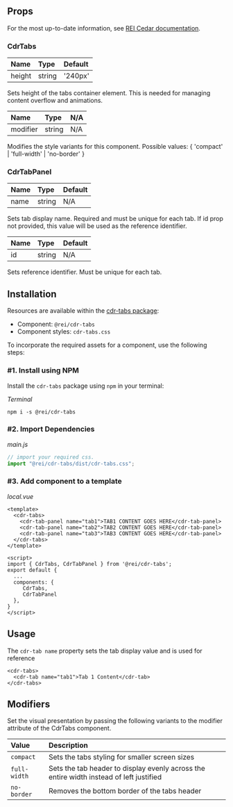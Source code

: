 ## Props

For the most up-to-date information, see [REI Cedar documentation](https://rei.github.io/rei-cedar-docs/components/tabs/).

### CdrTabs

| Name     | Type   | Default |
|:---------|:-------|:--------|
|  height  | string | '240px' |

Sets height of the tabs container element.  This is needed for managing content overflow and animations.

| Name     | Type   | N/A |
|:---------|:-------|:----|
| modifier | string | N/A |

Modifies the style variants for this component. Possible values: { 'compact' | 'full-width' | 'no-border' }

### CdrTabPanel

| Name | Type   | Default |
|:-----|:-------|:--------|
| name | string |  N/A    |

Sets tab display name. Required and must be unique for each tab.  If id prop not provided, this value will be used as the reference identifier.

| Name | Type   | Default |
|:-----|:-------|:--------|
|  id  | string | N/A     |

Sets reference identifier.  Must be unique for each tab.


## Installation

Resources are available within the [cdr-tabs package](https://www.npmjs.com/package/@rei/cdr-tabs):

- Component: `@rei/cdr-tabs`
- Component styles: `cdr-tabs.css`

To incorporate the required assets for a component, use the following steps:

### #1. Install using NPM

Install the `cdr-tabs` package using `npm` in your terminal:

_Terminal_

```terminal
npm i -s @rei/cdr-tabs
```

### #2. Import Dependencies

_main.js_

```javascript
// import your required css.
import "@rei/cdr-tabs/dist/cdr-tabs.css";
```

### #3. Add component to a template

_local.vue_

```vue
<template>
  <cdr-tabs>
    <cdr-tab-panel name="tab1">TAB1 CONTENT GOES HERE</cdr-tab-panel>
    <cdr-tab-panel name="tab2">TAB2 CONTENT GOES HERE</cdr-tab-panel>
    <cdr-tab-panel name="tab3">TAB3 CONTENT GOES HERE</cdr-tab-panel>
  </cdr-tabs>
</template>

<script>
import { CdrTabs, CdrTabPanel } from '@rei/cdr-tabs';
export default {
  ...
  components: {
     CdrTabs,
     CdrTabPanel
  },
}
</script>

```

## Usage

The `cdr-tab name` property sets the tab display value and is used for reference

```vue
<cdr-tabs>
  <cdr-tab name="tab1">Tab 1 Content</cdr-tab>
</cdr-tabs>
```

## Modifiers

Set the visual presentation by passing the following variants to the modifier attribute of the CdrTabs component.

| Value        | Description   |
|:-------------|:-------|
| `compact`    | Sets the tabs styling for smaller screen sizes |
| `full-width` | Sets the tab header to display evenly across the entire width instead of left justified |
| `no-border`  | Removes the bottom border of the tabs header |
